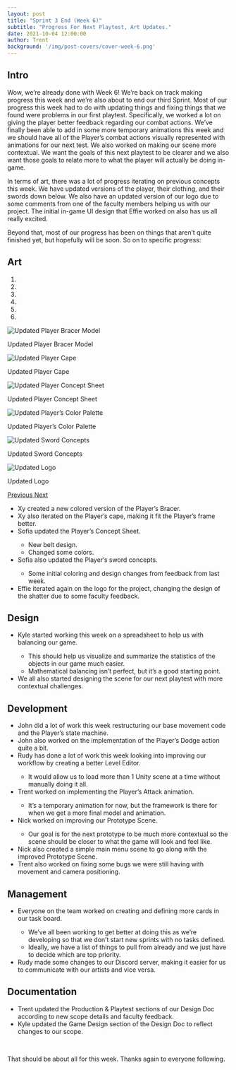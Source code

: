 ```yaml
---
layout: post
title: "Sprint 3 End (Week 6)"
subtitle: "Progress For Next Playtest, Art Updates."
date: 2021-10-04 12:00:00
author: Trent
background: '/img/post-covers/cover-week-6.png'
---
```


## Intro

Wow, we’re already done with Week 6! We’re back on track making progress this week and we’re also about to end our third Sprint. Most of our progress this week had to do with updating things and fixing things that we found were problems in our first playtest. Specifically, we worked a lot on giving the player better feedback regarding our combat actions. We’ve finally been able to add in some more temporary animations this week and we should have all of the Player’s combat actions visually represented with animations for our next test. We also worked on making our scene more contextual. We want the goals of this next playtest to be clearer and we also want those goals to relate more to what the player will actually be doing in-game.

In terms of art, there was a lot of progress iterating on previous concepts this week. We have updated versions of the player, their clothing, and their swords down below. We also have an updated version of our logo due to some comments from one of the faculty members helping us with our project. The initial in-game UI design that Effie worked on also has us all really excited.

Beyond that, most of our progress has been on things that aren’t quite finished yet, but hopefully will be soon. So on to specific progress:


## Art

<div class="row my-5">
    <div id="carouselExampleIndicators" class="carousel slide shadow rounded" data-ride="carousel">
        <ol class="carousel-indicators">
            <li data-target="#carouselExampleIndicators" data-slide-to="0" class="active"></li>
            <li data-target="#carouselExampleIndicators" data-slide-to="1"></li>
            <li data-target="#carouselExampleIndicators" data-slide-to="2"></li>
            <li data-target="#carouselExampleIndicators" data-slide-to="3"></li>
            <li data-target="#carouselExampleIndicators" data-slide-to="4"></li>
            <li data-target="#carouselExampleIndicators" data-slide-to="5"></li>
        </ol>
        <div class="carousel-inner">
            <div class="carousel-item active">
                <img class="d-block mx-auto" src="/img/posts/week6-fall/7_ColoredPlayerBracer.png"
                    alt="Updated Player Bracer Model">
                <div class="carousel-caption d-none d-md-block">
                    <p>Updated Player Bracer Model</p>
                </div>
            </div>
            <div class="carousel-item">
                <img class="d-block mx-auto" src="/img/posts/week6-fall/7_NewPlayerCape.jpg"
                    alt="Updated Player Cape">
                <div class="carousel-caption d-none d-md-block">
                    <p>Updated Player Cape</p>
                </div>
            </div>
            <div class="carousel-item">
                <img class="d-block mx-auto" src="/img/posts/week6-fall/7_UpdatedPlayerConceptSheet.png"
                    alt="Updated Player Concept Sheet">
                <div class="carousel-caption d-none d-md-block">
                    <p>Updated Player Concept Sheet</p>
                </div>
            </div>
            <div class="carousel-item">
                <img class="d-block mx-auto" src="/img/posts/week6-fall/7_UpdatedPlayerColorPalette.png" alt="Updated Player’s Color Palette">
                <div class="carousel-caption d-none d-md-block">
                    <p>Updated Player’s Color Palette</p>
                </div>
            </div>
            <div class="carousel-item">
                <img class="d-block mx-auto" src="/img/posts/week6-fall/7_UpdatedSwordConcepts.png"
                    alt="Updated Sword Concepts">
                <div class="carousel-caption d-none d-md-block">
                    <p>Updated Sword Concepts</p>
                </div>
            </div>
            <div class="carousel-item">
                <img class="d-block mx-auto" src="/img/posts/week6-fall/7_UpdatedLogo.png"
                    alt="Updated Logo">
                <div class="carousel-caption d-none d-md-block">
                    <p>Updated Logo</p>
                </div>
            </div>
        </div>
        <a class="carousel-control-prev" href="#carouselExampleIndicators" role="button" data-slide="prev">
            <span class="carousel-control-prev-icon" aria-hidden="true"></span>
            <span class="sr-only">Previous</span>
        </a>
        <a class="carousel-control-next" href="#carouselExampleIndicators" role="button" data-slide="next">
            <span class="carousel-control-next-icon" aria-hidden="true"></span>
            <span class="sr-only">Next</span>
        </a>
    </div>
</div>

<ul class="section-body mt-4">
    <li>Xy created a new colored version of the Player’s Bracer.</li>
    <li>Xy also iterated on the Player’s cape, making it fit the Player’s frame better.</li>
    <li>Sofia updated the Player’s Concept Sheet.</li>
    <ul class="mt-2">
        <li>New belt design.</li>
        <li>Changed some colors.</li>
    </ul>
    <li>Sofia also updated the Player’s sword concepts.</li>
    <ul class="mt-2">
        <li>Some initial coloring and design changes from feedback from last week.</li>
    </ul>
    <li>Effie iterated again on the logo for the project, changing the design of the shatter due to some faculty feedback.</li>
</ul>

## Design

<ul class="section-body mt-4">
    <li>Kyle started working this week on a spreadsheet to help us with balancing our game.</li>
    <ul class="mt-2">
        <li>This should help us visualize and summarize the statistics of the objects in our game much easier.</li>
        <li>Mathematical balancing isn’t perfect, but it’s a good starting point.</li>
    </ul>
    <li>We all also started designing the scene for our next playtest with more contextual challenges.</li>
</ul>

## Development

<ul class="section-body mt-4">
    <li>John did a lot of work this week restructuring our base movement code and the Player’s state machine.</li>
    <li>John also worked on the implementation of the Player’s Dodge action quite a bit.</li>
    <li>Rudy has done a lot of work this week looking into improving our workflow by creating a better Level Editor.</li>
    <ul class="mt-2">
        <li>It would allow us to load more than 1 Unity scene at a time without manually doing it all.</li>
    </ul>
    <li>Trent worked on implementing the Player’s Attack animation.</li>
    <ul class="mt-2">
        <li>It’s a temporary animation for now, but the framework is there for when we get a more final model and animation.</li>
    </ul>
    <li>Nick worked on improving our Prototype Scene.</li>
    <ul class="mt-2">
        <li>Our goal is for the next prototype to be much more contextual so the scene should be closer to what the game will look and feel like.</li>
    </ul>
    <li>Nick also created a simple main menu scene to go along with the improved Prototype Scene.</li>
    <li>Trent also worked on fixing some bugs we were still having with movement and camera positioning.</li>
</ul>

## Management

<ul class="section-body mt-4">
    <li>Everyone on the team worked on creating and defining more cards in our task board.</li>
    <ul class="mt-2">
        <li>We’ve all been working to get better at doing this as we’re developing so that we don’t start new sprints with no tasks defined.</li>
        <li>Ideally, we have a list of things to pull from already and we just have to decide which are top priority.</li>
    </ul>
    <li>Rudy made some changes to our Discord server, making it easier for us to communicate with our artists and vice versa.</li>
</ul>

## Documentation

<ul class="section-body mt-4">
    <li>Trent updated the Production & Playtest sections of our Design Doc according to new scope details and faculty feedback.</li>
    <li>Kyle updated the Game Design section of the Design Doc to reflect changes to our scope.</li>
</ul>

<br>

That should be about all for this week. Thanks again to everyone following.

<br>